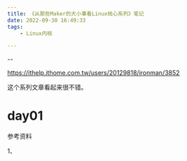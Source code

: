 ```yaml
---
title: 《从那些Maker的大小事看Linux核心系列》笔记
date: 2022-09-30 16:49:33
tags:
	- Linux内核

---
```


--

https://ithelp.ithome.com.tw/users/20129818/ironman/3852

这个系列文章看起来很不错。

# day01





参考资料

1、

